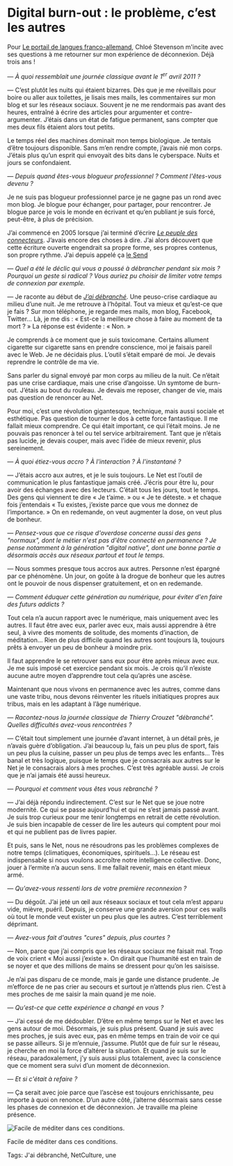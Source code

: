# Digital burn-out : le problème, c’est les autres

Pour [Le portail de langues franco-allemand](http://www.fplusd.org/), Chloé Stevenson m'incite avec ses questions à me retourner sur mon expérience de déconnexion. Déjà trois ans !

— *À quoi ressemblait une journée classique avant le 1<sup>er</sup> avril 2011 ?*

— C’est plutôt les nuits qui étaient bizarres. Dès que je me réveillais pour boire ou aller aux toilettes, je lisais mes mails, les commentaires sur mon blog et sur les réseaux sociaux. Souvent je ne me rendormais pas avant des heures, entraîné à écrire des articles pour argumenter et contre-argumenter. J’étais dans un état de fatigue permanent, sans compter que mes deux fils étaient alors tout petits.

Le temps réel des machines dominait mon temps biologique. Je tentais d’être toujours disponible. Sans m’en rendre compte, j’avais nié mon corps. J’étais plus qu’un esprit qui envoyait des bits dans le cyberspace. Nuits et jours se confondaient.

— *Depuis quand êtes-vous blogueur professionnel ? Comment l'êtes-vous devenu ?*

Je ne suis pas blogueur professionnel parce je ne gagne pas un rond avec mon blog. Je blogue pour échanger, pour partager, pour rencontrer. Je blogue parce je vois le monde en écrivant et qu’en publiant je suis forcé, peut-être, à plus de précision.

J’ai commencé en 2005 lorsque j’ai terminé d’écrire [*Le peuple des connecteurs*](http://blog.tcrouzet.com/le-peuple-des-connecteurs/). J’avais encore des choses à dire. J’ai alors découvert que cette écriture ouverte engendrait sa propre forme, ses propres contenus, son propre rythme. J’ai depuis appelé ça [le Send](http://blog.tcrouzet.com/2013/11/24/la-send-generation-pecha-kucha-remix/)

— *Quel a été le déclic qui vous a poussé à débrancher pendant six mois ? Pourquoi un geste si radical ? Vous auriez pu choisir de limiter votre temps de connexion par exemple.*

— Je raconte au début de [*J’ai débranché*](http://blog.tcrouzet.com/jai-debranche/). Une peuso-crise cardiaque au milieu d’une nuit. Je me retrouve à l’hôpital. Tout va mieux et qu’est-ce que je fais ? Sur mon téléphone, je regarde mes mails, mon blog, Facebook, Twitter… Là, je me dis : « Est-ce la meilleure chose à faire au moment de ta mort ? » La réponse est évidente : « Non. »

Je comprends à ce moment que je suis toxicomane. Certains allument cigarette sur cigarette sans en prendre conscience, moi je faisais pareil avec le Web. Je ne décidais plus. L’outil s’était emparé de moi. Je devais reprendre le contrôle de ma vie.

Sans parler du signal envoyé par mon corps au milieu de la nuit. Ce n’était pas une crise cardiaque, mais une crise d’angoisse. Un symtome de burn-out. J’étais au bout du rouleau. Je devais me reposer, changer de vie, mais pas question de renoncer au Net.

Pour moi, c’est une révolution gigantesque, technique, mais aussi sociale et esthétique. Pas question de tourner le dos à cette force fantastique. Il me fallait mieux comprendre. Ce qui était important, ce qui l’était moins. Je ne pouvais pas renoncer à tel ou tel service arbitrairement. Tant que je n’étais pas lucide, je devais couper, mais avec l’idée de mieux revenir, plus sereinement.

— *À quoi étiez-vous accro ? À l'interaction ? À l'instantané ?*

— J’étais accro aux autres, et je le suis toujours. Le Net est l’outil de communication le plus fantastique jamais créé. J’écris pour être lu, pour avoir des échanges avec des lecteurs. C’était tous les jours, tout le temps. Des gens qui viennent te dire « Je t’aime. » ou « Je te déteste. » et chaque fois j’entendais « Tu existes, j’existe parce que vous me donnez de l’importance. » On en redemande, on veut augmenter la dose, on veut plus de bonheur.

— *Pensez-vous que ce risque d'overdose concerne aussi des gens "normaux", dont le métier n'est pas d'être connecté en permanence ? Je pense notamment à la génération "digital native", dont une bonne partie a désormais accès aux réseaux partout et tout le temps.*

— Nous sommes presque tous accros aux autres. Personne n’est épargné par ce phénomène. Un jour, on goûte à la drogue de bonheur que les autres ont le pouvoir de nous dispenser gratuitement, et on en redemande.

— *Comment éduquer cette génération au numérique, pour éviter d'en faire des futurs addicts ?*

Tout cela n’a aucun rapport avec le numérique, mais uniquement avec les autres. Il faut être avec eux, parler avec eux, mais aussi apprendre à être seul, à vivre des moments de solitude, des moments d’inaction, de méditation… Rien de plus difficile quand les autres sont toujours là, toujours prêts à envoyer un peu de bonheur à moindre prix.

Il faut apprendre le se retrouver sans eux pour être après mieux avec eux. Je me suis imposé cet exercice pendant six mois. Je crois qu’il n’existe aucune autre moyen d’apprendre tout cela qu’après une ascèse.

Maintenant que nous vivons en permanence avec les autres, comme dans une vaste tribu, nous devons réinventer les rituels initiatiques propres aux tribus, mais en les adaptant à l’âge numérique.

— *Racontez-nous la journée classique de Thierry Crouzet "débranché". Quelles difficultés avez-vous rencontrées ?*

— C’était tout simplement une journée d’avant internet, à un détail près, je n’avais guère d’obligation. J’ai beaucoup lu, fais un peu plus de sport, fais un peu plus la cuisine, passer un peu plus de temps avec les enfants… Très banal et très logique, puisque le temps que je consacrais aux autres sur le Net je le consacrais alors à mes proches. C’est très agréable aussi. Je crois que je n’ai jamais été aussi heureux.

— *Pourquoi et comment vous êtes vous rebranché ?*

— J’ai déjà répondu indirectement. C’est sur le Net que se joue notre modernité. Ce qui se passe aujourd’hui et qui ne s’est jamais passé avant. Je suis trop curieux pour me tenir longtemps en retrait de cette révolution. Je suis bien incapable de cesser de lire les auteurs qui comptent pour moi et qui ne publient pas de livres papier.

Et puis, sans le Net, nous ne résoudrons pas les problèmes complexes de notre temps (climatiques, économiques, spirituels…). Le réseau est indispensable si nous voulons accroître notre intelligence collective. Donc, jouer à l’ermite n’a aucun sens. Il me fallait revenir, mais en étant mieux armé.

— *Qu'avez-vous ressenti lors de votre première reconnexion ?*

— Du dégoût. J’ai jeté un œil aux réseaux sociaux et tout cela m’est apparu vide, mièvre, puéril. Depuis, je conserve une grande aversion pour ces walls où tout le monde veut exister un peu plus que les autres. C’est terriblement déprimant.

— *Avez-vous fait d'autres "cures" depuis, plus courtes ?*

— Non, parce que j’ai compris que les réseaux sociaux me faisait mal. Trop de voix crient « Moi aussi j’existe ». On dirait que l’humanité est en train de se noyer et que des millions de mains se dressent pour qu’on les saisisse.

Je n’ai pas disparu de ce monde, mais je garde une distance prudente. Je m’efforce de ne pas crier au secours et surtout je n’attends plus rien. C’est à mes proches de me saisir la main quand je me noie.

— *Qu'est-ce que cette expérience a changé en vous ?*

— J’ai cessé de me dédoubler. D’être en même temps sur le Net et avec les gens autour de moi. Désormais, je suis plus présent. Quand je suis avec mes proches, je suis avec eux, pas en même temps en train de voir ce qui se passe ailleurs. Si je m’ennuie, j’assume. Plutôt que de fuir sur le réseau, je cherche en moi la force d’altérer la situation. Et quand je suis sur le réseau, paradoxalement, j’y suis aussi plus totalement, avec la conscience que ce moment sera suivi d’un moment de déconnexion.

— *Et si c'était à refaire ?*

— Ça serait avec joie parce que l’ascèse est toujours enrichissante, peu importe à quoi on renonce. D’un autre côté, j’alterne désormais sans cesse les phases de connexion et de déconnexion. Je travaille ma pleine présence.

![Facile de méditer dans ces conditions.](http://blog.tcrouzet.comhttps://tcrouzet.com/images_tc/2014/07/bala.jpg)

Facile de méditer dans ces conditions.



Tags: J'ai débranché, NetCulture, une